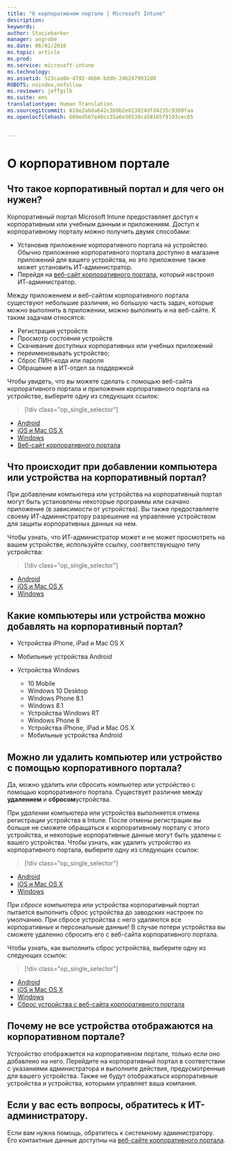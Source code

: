 ```yaml
---
title: "О корпоративном портале | Microsoft Intune"
description: 
keywords: 
author: Staciebarker
manager: angrobe
ms.date: 06/01/2016
ms.topic: article
ms.prod: 
ms.service: microsoft-intune
ms.technology: 
ms.assetid: 523caa6b-d792-4bb6-bddb-24b2479932d8
ROBOTS: noindex,nofollow
ms.reviewer: jeffgilb
ms.suite: ems
translationtype: Human Translation
ms.sourcegitcommit: 618e2abda642c3b9b2e813824dfd4235c9309faa
ms.openlocfilehash: 609ed567e40cc35a6e36539ca58165f9193cec65


---
```


# О корпоративном портале

## Что такое корпоративный портал и для чего он нужен?
Корпоративный портал Microsoft Intune предоставляет доступ к корпоративным или учебным данным и приложениям. Доступ к корпоративному порталу можно получить двумя способами:

- Установив приложение корпоративного портала на устройство. Обычно приложение корпоративного портала доступно в магазине приложений для вашего устройства, но это приложение также может установить ИТ-администратор.
- Перейдя на [веб-сайт корпоративного портала](http://portal.manage.microsoft.com), который настроил ИТ-администратор.

Между приложением и веб-сайтом корпоративного портала существуют небольшие различия, но большую часть задач, которые можно выполнить в приложении, можно выполнить и на веб-сайте. К таким задачам относятся:

- Регистрация устройств
- Просмотр состояния устройств
- Скачивание доступных корпоративных или учебных приложений
- переименовывать устройство;
- Сброс ПИН-кода или пароля
- Обращение в ИТ-отдел за поддержкой

Чтобы увидеть, что вы можете сделать с помощью веб-сайта корпоративного портала и приложения корпоративного портала на устройстве, выберите одну из следующих ссылок:

> [!div class="op_single_selector"]
- [Android](using-your-android-device-with-intune.md)
- [iOS и Mac OS X](using-your-ios-or-mac-os-x-device-with-intune.md)
- [Windows](using-your-windows-device-with-intune.md)
- [Веб-сайт корпоративного портала](using-the-intune-company-portal-website.md)

## Что происходит при добавлении компьютера или устройства на корпоративный портал?
При добавлении компьютера или устройства на корпоративный портал могут быть установлены некоторые программы или скачано приложение (в зависимости от устройства).  Вы также предоставляете своему ИТ-администратору разрешение на управление устройством для защиты корпоративных данных на нем.

Чтобы узнать, что ИТ-администратор может и не может просмотреть на вашем устройстве, используйте ссылку, соответствующую типу устройства:

> [!div class="op_single_selector"]
- [Android](what-happens-if-you-install-the-company-portal-app-and-enroll-your-device-in-intune-android.md)
- [iOS и Mac OS X](what-happens-if-you-install-the-company-portal-app-and-enroll-your-device-in-intune-ios.md)
- [Windows](what-can-your-it-administrator-see-when-you-enroll-your-device-in-intune-windows.md)

## Какие компьютеры или устройства можно добавлять на корпоративный портал?

-   Устройства iPhone, iPad и Mac OS X

-   Мобильные устройства Android

-   Устройства Windows
    -   10 Mobile
    -   Windows 10 Desktop
    -   Windows Phone 8.1
    -   Windows 8.1
    -   Устройства Windows RT
    -   Windows Phone 8
    -   Устройства iPhone, iPad и Mac OS X
    -   Мобильные устройства Android


## Можно ли удалить компьютер или устройство с помощью корпоративного портала?
Да, можно удалить или сбросить компьютер или устройство с помощью корпоративного портала. Существует различие между **удалением** и **сбросом**устройства.

При *удалении* компьютера или устройства выполняется отмена регистрации устройства в Intune. После отмены регистрации вы больше не сможете обращаться к корпоративному порталу с этого устройства, и некоторые корпоративные данные могут быть удалены с вашего устройства. Чтобы узнать, как удалить устройство из корпоративного портала, выберите одну из следующих ссылок:

> [!div class="op_single_selector"]
- [Android](unenroll-your-device-from-intune-android.md)
- [iOS и Mac OS X](unenroll-your-device-from-intune-ios.md)
- [Windows](unenroll-your-device-from-intune-windows.md)

При *сбросе* компьютера или устройства корпоративный портал пытается выполнить сброс устройства до заводских настроек по умолчанию. При сбросе устройства с него удаляются все корпоративные и персональные данные! В случае потери устройства вы сможете удаленно сбросить его с веб-сайта корпоративного портала.

Чтобы узнать, как выполнить сброс устройства, выберите одну из следующих ссылок:

> [!div class="op_single_selector"]
- [Android](reset-erase-your-lost-or-stolen-device-android.md)
- [iOS и Mac OS X](reset-erase-your-lost-or-stolen-device-ios.md)
- [Windows](reset-erase-your-lost-or-stolen-device-windows.md)
- [Сброс устройства с веб-сайта корпоративного портала](reset-your-device-cpwebsite.md)

## Почему не все устройства отображаются на корпоративном портале?
Устройство отображается на корпоративном портале, только если оно добавлено на него. Перейдите на корпоративный портал в соответствии с указаниями администратора и выполните действия, предусмотренные для вашего устройства. Также не будут отображаться корпоративные устройства и устройства, которыми управляет ваша компания.

## Если у вас есть вопросы, обратитесь к ИТ-администратору.
Если вам нужна помощь, обратитесь к системному администратору. Его контактные данные доступны на [веб-сайте корпоративного портала](http://portal.manage.microsoft.com).



<!--HONumber=Jul16_HO4-->



